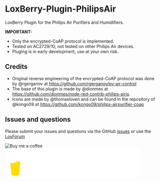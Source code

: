 # LoxBerry-Plugin-PhilipsAir

LoxBerry Plugin for the Philips Air Purifiers and Humidifiers.

**IMPORTANT:**
 * Only the encrypted-CoAP protocol is implemented.
 * Tested on AC2729/10, not tested on other Philips Air devices.
 * Pluging is in early development, use at your own risk.

## Credits
 * Original reverse engineering of the encrypted-CoAP protocol was done by @rgerganov at https://github.com/rgerganov/py-air-control
 * The base of this plugin is made by @dionmes at https://github.com/dionmes/node-red-contrib-philips-airjs.
 * Icons are made by @thomasloven and can be found in the repository of @kongo09 at https://github.com/kongo09/philips-airpurifier-coap

## Issues and questions

Please submit your issues and questions via the GitHub [issues](https://github.com/nufke/LoxBerry-Plugin-PhilipsAir/issues) or use the [LoxForum](https://www.loxforum.com)

![Buy me a coffee](https://www.buymeacoffee.com/nufke)
<img src="./icons/svg/bmc.svg">
